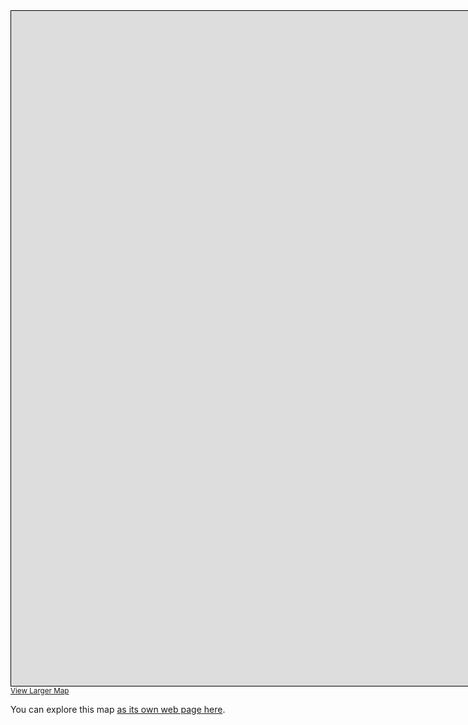<iframe width="1980" height="1080" frameborder="0" scrolling="no" marginheight="0" marginwidth="0" src="https://www.openstreetmap.org/export/embed.html?bbox=12.579345703125002%2C44.21789561913387%2C19.643554687500004%2C46.75515431446624&amp;layer=mapnik" style="border: 1px solid black"></iframe><br/><small><a href="https://www.openstreetmap.org/#map=8/45.501/16.111">View Larger Map</a></small>

You can explore this map [as its own web page here](myexample.html).
